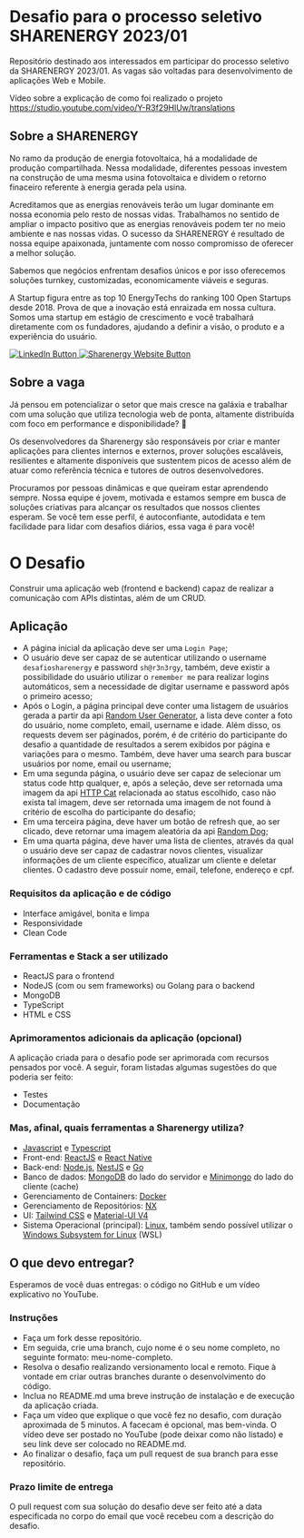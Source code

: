 # Desafio para o processo seletivo SHARENERGY 2023/01

Repositório destinado aos interessados em participar do processo seletivo da SHARENERGY 2023/01. As vagas são voltadas para desenvolvimento de aplicações Web e Mobile.
 
 Vídeo sobre a explicação de como foi realizado o projeto https://studio.youtube.com/video/Y-R3f29HlUw/translations
## Sobre a SHARENERGY

No ramo da produção de energia fotovoltaica, há a modalidade de produção compartilhada. Nessa modalidade, diferentes pessoas investem na construção de uma mesma usina fotovoltaica e dividem o retorno finaceiro referente à energia gerada pela usina.

Acreditamos que as energias renováveis terão um lugar dominante em nossa economia pelo resto de nossas vidas. Trabalhamos no sentido de ampliar o impacto positivo que as energias renováveis podem ter no meio ambiente e nas nossas vidas. O sucesso da SHARENERGY é resultado de nossa equipe apaixonada, juntamente com nosso compromisso de oferecer a melhor solução.

Sabemos que negócios enfrentam desafios únicos e por isso oferecemos soluções turnkey, customizadas, economicamente viáveis e seguras.

A Startup figura entre as top 10 EnergyTechs do ranking 100 Open Startups desde 2018. Prova de que a inovação está enraizada em nossa cultura. Somos uma startup em estágio de crescimento e você trabalhará diretamente com os fundadores, ajudando a definir a visão, o produto e a experiência do usuário.

<p align="left">
  <a href="https://www.linkedin.com/company/sharenergy-brasil/">
    <img src="https://img.shields.io/badge/LinkedIn-%230077B5.svg?&style=flat-square&logo=linkedin&logoColor=white" alt="LinkedIn Button">
  </a>
  <a href="https://sharenergy.com.br/">
    <img src="https://img.shields.io/badge/-Website-red" alt="Sharenergy Website Button">
  </a>
</p>

## Sobre a vaga

Já pensou em potencializar o setor que mais cresce na galáxia e trabalhar com uma solução que utiliza tecnologia web de ponta, altamente distribuída com foco em performance e disponibilidade? 👀

Os desenvolvedores da Sharenergy são responsáveis por criar e manter aplicações para clientes internos e externos, prover soluções escaláveis, resilientes e altamente disponíveis que sustentem picos de acesso além de atuar como referência técnica e tutores de outros desenvolvedores.

Procuramos por pessoas dinâmicas e que queiram estar aprendendo sempre. Nossa equipe é jovem, motivada e estamos sempre em busca de soluções criativas para alcançar os resultados que nossos clientes esperam. Se você tem esse perfil, é autoconfiante, autodidata e tem facilidade para lidar com desafios diários, essa vaga é para você!

# O Desafio

Construir uma aplicação web (frontend e backend) capaz de realizar a comunicação com APIs distintas, além de um CRUD.

## Aplicação

- A página inicial da aplicação deve ser uma `Login Page`;
- O usuário deve ser capaz de se autenticar utilizando o username `desafiosharenergy` e password `sh@r3n3rgy`, também, deve existir a possibilidade do usuário utilizar o `remember me` para realizar logins automáticos, sem a necessidade de digitar username e password após o primeiro acesso;
- Após o Login, a página principal deve conter uma listagem de usuários gerada a partir da api [Random User Generator](https://randomuser.me/), a lista deve conter a foto do usuário, nome completo, email, username e idade. Além disso, os requests devem ser páginados, porém, é de critério do participante do desafio a quantidade de resultados a serem exibidos por página e variações para o mesmo. Também, deve haver uma search para buscar usuários por nome, email ou username;
- Em uma segunda página, o usuário deve ser capaz de selecionar um status code http qualquer, e, após a seleção, deve ser retornada uma imagem da api [HTTP Cat](https://http.cat/) relacionada ao status escolhido, caso não exista tal imagem, deve ser retornada uma imagem de not found à critério de escolha do participante do desafio;
- Em uma terceira página, deve haver um botão de refresh que, ao ser clicado, deve retornar uma imagem aleatória da api [Random Dog](https://random.dog/);
- Em uma quarta página, deve haver uma lista de clientes, através da qual o usuário deve ser capaz de cadastrar novos clientes, visualizar informações de um cliente específico, atualizar um cliente e deletar clientes. O cadastro deve possuir nome, email, telefone, endereço e cpf.

### Requisitos da aplicação e de código

- Interface amigável, bonita e limpa
- Responsividade
- Clean Code

### Ferramentas e Stack a ser utilizado

- ReactJS para o frontend
- NodeJS (com ou sem frameworks) ou Golang para o backend
- MongoDB
- TypeScript
- HTML e CSS

### Aprimoramentos adicionais da aplicação (opcional)

A aplicação criada para o desafio pode ser aprimorada com recursos pensados por você. A seguir, foram listadas algumas sugestões do que poderia ser feito:

- Testes
- Documentação

### Mas, afinal, quais ferramentas a Sharenergy utiliza?

* [Javascript](https://developer.mozilla.org/pt-BR/docs/Web/JavaScript) e [Typescript](https://www.typescriptlang.org/)
* Front-end: [ReactJS](https://reactjs.org/) e [React Native](https://reactnative.dev/)
* Back-end: [Node.js](https://nodejs.org/en/), [NestJS](https://nestjs.com/) e [Go](https://golang.org/)
* Banco de dados: [MongoDB](https://www.mongodb.com/) do lado do servidor e [Minimongo](https://guide.meteor.com/collections.html) do lado do cliente (cache)
* Gerenciamento de Containers: [Docker](https://www.docker.com/)
* Gerenciamento de Repositórios: [NX](https://nx.dev/)
* UI: [Tailwind CSS](https://tailwindcss.com/) e [Material-UI V4](https://v4.mui.com/)
* Sistema Operacional (principal): [Linux](https://www.linux.org/), também sendo possível utilizar o [Windows Subsystem for Linux](https://docs.microsoft.com/en-us/windows/wsl/) (WSL)

## O que devo entregar?

Esperamos de você duas entregas: o código no GitHub e um vídeo explicativo no YouTube.

### Instruções

- Faça um fork desse repositório.
- Em seguida, crie uma branch, cujo nome é o seu nome completo, no seguinte formato: meu-nome-completo.
- Resolva o desafio realizando versionamento local e remoto. Fique à vontade em criar outras branches durante o desenvolvimento do código.
- Inclua no README.md uma breve instrução de instalação e de execução da aplicação criada.
- Faça um vídeo que explique o que você fez no desafio, com duração aproximada de 5 minutos. A facecam é opcional, mas bem-vinda. O vídeo deve ser postado no YouTube (pode deixar como não listado) e seu link deve ser colocado no README.md.
- Ao finalizar o desafio, faça um pull request de sua branch para esse repositório.

### Prazo limite de entrega

O pull request com sua solução do desafio deve ser feito até a data especificada no corpo do email que você recebeu com a descrição do desafio.
